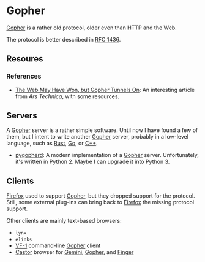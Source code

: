 Gopher
======

[Gopher] is a rather old protocol, older even than HTTP and the Web.

The protocol is better described in [RFC 1436](https://www.rfc-editor.org/rfc/rfc1436.html).


Resoures
--------

### References ###

 - [The Web May Have Won, but Gopher Tunnels On](https://arstechnica.com/tech-policy/2009/11/the-web-may-have-won-but-gopher-tunnels-on/):
   An interesting article from _Ars Technica_, with some resources.


Servers
-------

A [Gopher] server is a rather simple software.  Until now I have found a few of
them, but I intent to write another [Gopher] server, probably in a low-level
language, such as [Rust], [Go], or [C++].

 - [pygopherd](https://github.com/jgoerzen/pygopherd):
   A modern implementation of a [Gopher] server.  Unfortunately, it's written
   in Python 2.  Maybe I can upgrade it into Python 3.


Clients
-------

[Firefox] used to support [Gopher], but they dropped support for the protocol.
Still, some external plug-ins can bring back to [Firefox] the missing protocol
support.

Other clients are mainly text-based browsers:

 - `lynx`
 - `elinks`
 - [VF-1] command-line [Gopher] client
 - [Castor] browser for [Gemini], [Gopher], and [Finger]


[Gopher]:	https://en.wikipedia.org/wiki/Gopher_(protocol)
[Gemini]:	https://gemini.circumlunar.space/
[Finger]:	https://en.wikipedia.org/wiki/Finger_protocol
[Rust]:		https://www.rust-lang.org/
[Go]:		https://golang.org/
[C++]:		https://en.cppreference.com/w/cpp

[Firefox]:	https://www.mozilla.org/en-US/firefox/
[VF-1]:		https://github.com/solderpunk/VF-1
[Castor]:	https://sr.ht/julienxx/Castor/
